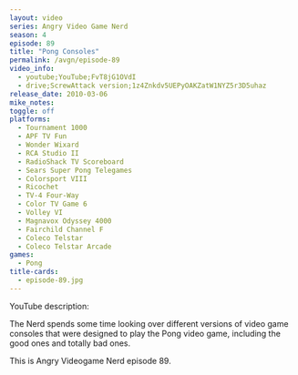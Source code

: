 ```yaml
---
layout: video
series: Angry Video Game Nerd
season: 4
episode: 89
title: "Pong Consoles"
permalink: /avgn/episode-89
video_info:
  - youtube;YouTube;FvT8jG1OVdI
  - drive;ScrewAttack version;1z4Znkdv5UEPyOAKZatW1NYZ5r3D5uhaz
release_date: 2010-03-06
mike_notes:
toggle: off
platforms:
  - Tournament 1000
  - APF TV Fun
  - Wonder Wixard
  - RCA Studio II
  - RadioShack TV Scoreboard
  - Sears Super Pong Telegames
  - Colorsport VIII
  - Ricochet
  - TV-4 Four-Way
  - Color TV Game 6
  - Volley VI
  - Magnavox Odyssey 4000
  - Fairchild Channel F
  - Coleco Telstar
  - Coleco Telstar Arcade
games:
  - Pong
title-cards:
  - episode-89.jpg
---
```


<p class="yt-description">YouTube description:</p>

The Nerd spends some time looking over different versions of video game consoles that were designed to play the Pong video game, including the good ones and totally bad ones.

This is Angry Videogame Nerd episode 89.